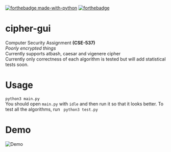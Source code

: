[![forthebadge made-with-python](http://ForTheBadge.com/images/badges/made-with-python.svg)](https://www.python.org/)
[![forthebadge](https://forthebadge.com/images/badges/built-with-love.svg)](https://forthebadge.com)<br>
# cipher-gui
Computer Security Assignment __(CSE-537)__ <br>
_Poorly encrypted things_<br>
Currently supports atbash, caesar and vigenere cipher <br>
Currently only correctness of each algorithm is tested but will add statistical tests soon.

# Usage
```python3 main.py```<br>
You should open `main.py` with `idle` and then run it so that it looks better.
To test all the algorithms, run
``` python3 test.py``` <br>


# Demo
![Demo](demo.png)

